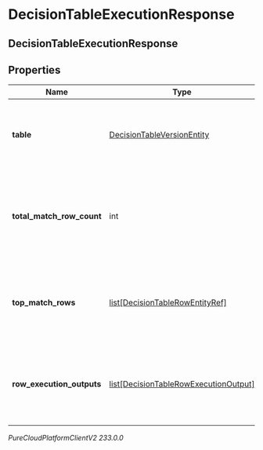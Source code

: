 # DecisionTableExecutionResponse

## DecisionTableExecutionResponse

## Properties

|Name | Type | Description | Notes|
|------------ | ------------- | ------------- | -------------|
| **table** | [DecisionTableVersionEntity](DecisionTableVersionEntity) | The decision table version entity that was executed. | [optional] |
| **total_match_row_count** | int | Total number of rows that matched execution input and would return results | [optional] |
| **top_match_rows** | [list[DecisionTableRowEntityRef]](DecisionTableRowEntityRef) | Top 5 rows matching execution input, excluding the one produced the result. | [optional] |
| **row_execution_outputs** | [list[DecisionTableRowExecutionOutput]](DecisionTableRowExecutionOutput) | The output data for each executed row for which output is collected. | [optional] |



_PureCloudPlatformClientV2 233.0.0_
